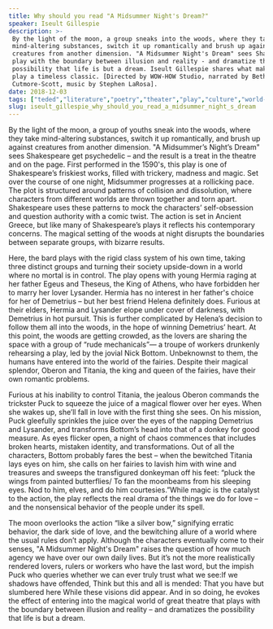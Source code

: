 ```yaml
---
title: Why should you read "A Midsummer Night's Dream?"
speaker: Iseult Gillespie
description: >-
 By the light of the moon, a group sneaks into the woods, where they take
 mind-altering substances, switch it up romantically and brush up against
 creatures from another dimension. "A Midsummer Night's Dream" sees Shakespeare
 play with the boundary between illusion and reality - and dramatize the
 possibility that life is but a dream. Iseult Gillespie shares what makes this
 play a timeless classic. [Directed by WOW-HOW Studio, narrated by Bethany
 Cutmore-Scott, music by Stephen LaRosa].
date: 2018-12-03
tags: ["teded","literature","poetry","theater","play","culture","world-cultures","animation","writing","magic","book","novel","books"]
slug: iseult_gillespie_why_should_you_read_a_midsummer_night_s_dream
---
```


By the light of the moon, a group of youths sneak into the woods, where they take
mind-altering substances, switch it up romantically, and brush up against creatures from
another dimension. "A Midsummer’s Night’s Dream" sees Shakespeare get psychedelic – and
the result is a treat in the theatre and on the page. First performed in the 1590's, this
play is one of Shakespeare’s friskiest works, filled with trickery, madness and magic.
Set over the course of one night, Midsummer progresses at a rollicking pace. The plot is
structured around patterns of collision and dissolution, where characters from different
worlds are thrown together and torn apart. Shakespeare uses these patterns to mock the
characters’ self-obsession and question authority with a comic twist. The action is set in
Ancient Greece, but like many of Shakespeare’s plays it reflects his contemporary
concerns. The magical setting of the woods at night disrupts the boundaries between 
separate groups, with bizarre results.

Here, the bard plays with the rigid class system of his own time, taking three distinct
groups and turning their society upside-down in a world where no mortal is in control. The
play opens with young Hermia raging at her father Egeus and Theseus, the King of Athens,
who have forbidden her to marry her lover Lysander. Hermia has no interest in her
father's choice for her of Demetrius – but her best friend Helena definitely does.
Furious at their elders, Hermia and Lysander elope under cover of darkness, with
Demetrius in hot pursuit. This is further complicated by Helena’s decision to follow them
all into the woods, in the hope of winning Demetrius’ heart. At this point, the woods are 
getting crowded, as the lovers are sharing the space with a group of “rude mechanicals”—
a troupe of workers drunkenly rehearsing a play, led by the jovial Nick Bottom.
Unbeknownst to them, the humans have entered into the world of the fairies. Despite their
magical splendor, Oberon and Titania, the king and queen of the fairies, have their own
romantic problems.

Furious at his inability to control Titania, the jealous Oberon commands the trickster
Puck to squeeze the juice of a magical flower over her eyes. When she wakes up, she’ll
fall in love with the first thing she sees. On his mission, Puck gleefully sprinkles the
juice over the eyes of the napping Demetrius and Lysander, and transforms Bottom’s head
into that of a donkey for good measure. As eyes flicker open, a night of chaos commences
that includes broken hearts, mistaken identity, and transformations. Out of all the
characters, Bottom probably fares the best – when the bewitched Titania lays eyes on him,
she calls on her fairies to lavish him with wine and treasures and sweeps the
transfigured donkeyman off his feet: “pluck the wings from painted butterflies/ To fan
the moonbeams from his sleeping eyes. Nod to him, elves, and do him courtesies.”While
magic is the catalyst to the action, the play reflects the real drama of the things we do
for love – and the nonsensical behavior of the people under its spell.

The moon overlooks the action “like a silver bow,” signifying erratic behavior, the dark
side of love, and the bewitching allure of a world where the usual rules don’t
apply. Although the characters eventually come to their senses, "A Midsummer Night's
Dream" raises the question of how much agency we have over our own daily lives. But it’s
not the more realistically rendered lovers, rulers or workers who have the last word, but
the impish Puck who queries whether we can ever truly trust what we see:If we shadows have
offended, Think but this and all is mended: That you have but slumbered here While these
visions did appear. And in so doing, he evokes the effect of entering into the magical
world of great theatre that plays with the boundary between illusion and reality – and
dramatizes the possibility that life is but a dream.

<!--
ad_duration=0
event="TED-Ed"
external_start_time=0
intro_duration=0
is_subtitle_required="False"
is_talk_featured="False"
language="en"
language_swap="False"
native_language="en"
number_of_related_talks=6
number_of_speakers=1
number_of_subtitled_videos=0
number_of_tags=13
number_of_talk_download_languages=23
number_of_talk_more_resources=0
number_of_talk_recommendations=0
number_of_talks_take_actions=0
post_ad_duration=0
published_timestamp="2018-12-03 19:41:14"
recording_date="2018-12-03"
speaker_is_published=0
speaker_name="Iseult Gillespie"
talk_name="Why should you read \"A Midsummer Night's Dream?\""
talks_tags=["teded","literature","poetry","theater","play","culture","world-cultures","animation","writing","magic","book","novel","books"]
url_photo_talk="https://s3.amazonaws.com/talkstar-photos/uploads/a04cef19-3519-4087-8e3f-243a48812045/midsummer_textless.jpg"
url_webpage="https://www.ted.com/talks/iseult_gillespie_why_should_you_read_a_midsummer_night_s_dream"
video_type_name="TED-Ed Original"
-->